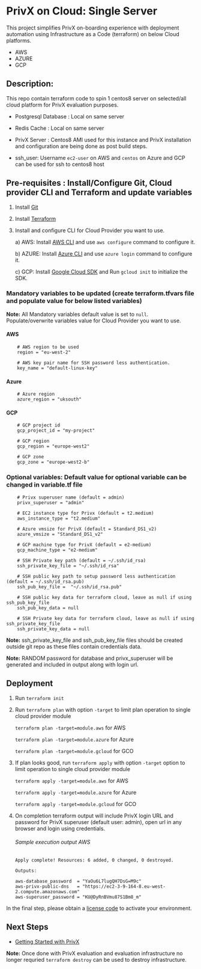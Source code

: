 # PrivX on Cloud: Single Server
This project simplifies PrivX on-boarding experience with deployment automation using Infrastructure as a Code (terraform) on below Cloud platforms.
* AWS
* AZURE
* GCP

## Description:
This repo contain terraform code to spin 1 centos8 server on selected/all cloud platform for PrivX evaluation purposes.

* Postgresql Database : Local on same server

* Redis Cache  : Local on same server

* PrivX Server :  Centos8 AMI used for this instance and PrivX installation and configuration are being done as post build steps.

* ssh_user: Username `ec2-user` on AWS and `centos` on Azure and GCP can be used for ssh to centos8 host

## Pre-requisites : Install/Configure Git, Cloud provider CLI and Terraform and update variables

1. Install [Git](https://git-scm.com/downloads)
1. Install [Terraform](https://www.terraform.io/)
1. Install and configure CLI for Cloud Provider you want to use.
   
    a) AWS: Install [AWS CLI](https://aws.amazon.com/cli/) and use `aws configure` command to configure it.
    
    b) AZURE: Install [Azure CLI](https://docs.microsoft.com/en-us/cli/azure/install-azure-cli?view=azure-cli-latest) and use `azure login` command to configure it.
    
    c) GCP: Install [Google Cloud SDK](https://cloud.google.com/sdk/docs/install) and Run `gcloud init` to initialize the SDK.


### Mandatory variables to be updated (create terraform.tfvars file and populate value for below listed variables)
**Note:** All Mandatory variables default value is set to `null`. Populate/overwrite variables value for Cloud Provider you want to use.    
#### AWS
```
    # AWS region to be used
    region = "eu-west-2"
    
    # AWS key pair name for SSH password less authentication.
    key_name = "default-linux-key"
```
#### Azure
```
    # Azure region
    azure_region = "uksouth"
```
#### GCP
```
    # GCP project id
    gcp_project_id = "my-project"  
    
    # GCP region
    gcp_region = "europe-west2"
    
    # GCP zone
    gcp_zone = "europe-west2-b"
```

### Optional variables: Default value for optional variable can be changed in variable.tf file 
```
    # Privx superuser name (default = admin)
    privx_superuser = "admin"
     
    # EC2 instance type for Privx (default = t2.medium) 
    aws_instance_type = "t2.medium"
    
    # Azure vmsize for PrivX (default = Standard_DS1_v2)
    azure_vmsize = "Standard_DS1_v2"
        
    # GCP machine type for PrivX (default = e2-medium)
    gcp_machine_type = "e2-medium"
    
    # SSH Private key path (default = ~/.ssh/id_rsa)
    ssh_private_key_file = "~/.ssh/id_rsa"
    
    # SSH public key path to setup password less authentication (default = ~/.ssh/id_rsa.pub)
    ssh_pub_key_file =  "~/.ssh/id_rsa.pub"
    
    # SSH public key data for terraform cloud, leave as null if using ssh_pub_key_file
    ssh_pub_key_data = null

    # SSH Private key data for terraform cloud, leave as null if using ssh_private_key_file
    ssh_private_key_data = null
```
**Note:** ssh_private_key_file and ssh_pub_key_file files should be created outside git repo as these files contain credentials data.

**Note:** RANDOM password for database and privx_superuser will be generated and included in output along with login url.

## Deployment
1. Run `terraform init`
   

2. Run `terraform plan` with option `-target` to limit plan operation to single cloud provider module

   `terraform plan -target=module.aws` for AWS
   
   `terraform plan -target=module.azure` for Azure
   
   `terraform plan -target=module.gcloud` for GCO
   

3. If plan looks good, run `terraform apply` with option `-target` option to limit operation to single cloud provider module
   
   `terraform apply -target=module.aws` for AWS
   
   `terraform apply -target=module.azure` for Azure
   
   `terraform apply -target=module.gcloud` for GCO


4. On completion terraform output will include PrivX login URL and password for PrivX superuser (default user: admin), open url in any browser and login using credentials.
   
   ###### Sample execution output AWS 
   ```
   Apply complete! Resources: 6 added, 0 changed, 0 destroyed.
   
   Outputs:
   
   aws-database_password  = "YaOu6L7lugQH7DsG=M9c"
   aws-privx-public-dns   = "https://ec2-3-9-164-8.eu-west-2.compute.amazonaws.com"
   aws-superuser_password = "KU@DyRnBVmu87S1Bm8_m"
   ```

In the final step, please obtain a [license code](https://info.ssh.com/privx-free-access-management-software) to activate your environment.

## Next Steps
* [Getting Started with PrivX](https://privx.docs.ssh.com/docs)


**Note:** Once done with PrivX evaluation and evaluation infrastructure no longer requried `terraform destroy` can be used to destroy infrastructure.

